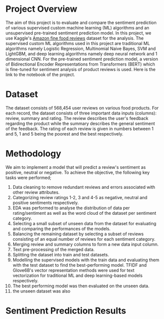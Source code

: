 # Project Overview
The aim of this project is to evaluate and compare the sentiment prediction of various supervised custom machine learning (ML) algorithms and an unsupervised pre-trained sentiment prediction model. In this project, we use Kaggle's [Amazon fine food reviews](https://www.kaggle.com/datasets/snap/amazon-fine-food-reviews) dataset for the analysis. The supervised custom ML algorithms used in this project are traditional ML algorithms namely Logistic Regression, Multinomial Naive Bayes, SVM and LightGBM, and deep learning algorithms namely deep neural network and 1 dimensional CNN. For the pre-trained sentiment prediction model, a version of Bidirectional Encoder Representations from Transformers (BERT) which is fine-tuned for sentiment analysis of product reviews is used. Here is the link to the notebook of the project.
# Dataset
The dataset consists of 568,454 user reviews on various food products. For each record, the dataset consists of three important data inputs (columns): review, summary and rating. The review describes the user's feedback regarding the product while the summary describes the general sentiment of the feedback. The rating of each review is given in numbers between 1 and 5, 1 and 5 being the poorest and the best respectively.
# Methodology
We aim to implement a model that will predict a review's sentiment as positive, neutral or negative. To achieve the objective, the following key tasks were performed;
   1. Data cleaning to remove redundant reviews and errors associated with other review attributes.
   2. Categorizing review ratings 1-2, 3 and 4-5 as negative, neutral and positive sentiments respectively.
   4. EDA was performed to analyse the distribution of data per rating/sentiment as well as the word cloud of the dataset per sentiment category.
   5. Selecting a small subset of unseen data from the dataset for evaluating and comparing the performances of the models.
   6. Balancing the remaining dataset by selecting a subset of reviews consisting of an equal number of reviews for each sentiment category.
   7. Merging review and summary columns to form a new data input column.
   8. Text pre-processing of the merged data.
   9. Splitting the dataset into train and test datasets.
   10. Modelling the supervised models with the train data and evaluating them with the test dataset to find the best-performing model. TFIDF and Glove6B's vector representation methods were used for text vectorization for traditional ML and deep learning-based models respectively.
   11. The best performing model was then evaluated on the unseen data.
   12. the unseen dataset was also 
# Sentiment Prediction Results
